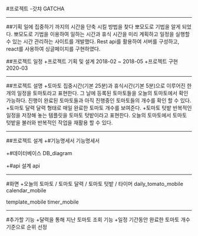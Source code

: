 #프로젝트 -갓챠 GATCHA

-----------------------------------------------------
##기획
일에 집중하기 까지의 시간을 단축 시킬 방법을 찾다 뽀모도로 기법을 알게 되었다.
뽀모도로 기법을 이용하여 일하는 시간과 휴식 시간을 미리 계획하고
일정을 실행할 수 있는 시간 관리하는 사이트를 개발했다.
Rest api를 활용하여 서버를 구성하고, react를 사용하여 싱글페이지를 구현하였다.

##프로젝트 일정
+프로젝트 기획 및 설계 2018-02 ~ 2018-05
+프로젝트 구현 2020-03


-----------------------------------------------------
##프로젝트 설명
+토마토
집중시간(기본 25분)과 휴식시간(기본 5분)으로 이루어진 한 개의 일정을 토마토라고 표현한다.
그 날에 등록된 토마토들을 오늘의 토마토에서 확인 가능하다.
진행이 완료된 토마토들과 아직 진행중인 토마토들의 개수를 확인 할 수 있다.
+토마토 달력
달력 형태로 매일 완료한 토마토 개수를 보여준다.
+토마토 텃밭
반복적인 일정을 저장해 놓는 템플릿을 토마토 텃밭이라고 표현한다.
오늘의 토마토에서 토마토 텃밭을 불러와 반복적인 작업을 재활용 할 수 있다.


-----------------------------------------------------
##프로젝트 설계
+#기능명세서
기능명세서

+#데이터베이스
DB_diagram

+#api 설계
api



-----------------------------------------------------

#화면
+오늘의 토마토 / 토마토 달력 / 토마토 텃밭 / 타이머
daily_tomato_mobile calendar_mobile

template_mobile timer_mobile


-----------------------------------------------------
#추가할 기능
+달력을 통해 지난 토마토 조회 기능
+일정 기간동안 완료한 토마토 개수 기준으로 순위 선정
